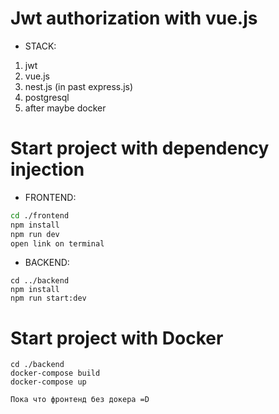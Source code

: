# Jwt authorization with vue.js

* STACK:
1. jwt
2. vue.js
3. nest.js (in past express.js)
4. postgresql
5. after maybe docker

# Start project with dependency injection

* FRONTEND:
```bash
cd ./frontend
npm install
npm run dev
open link on terminal
```
* BACKEND:

```back
cd ../backend
npm install
npm run start:dev
```


# Start project with Docker
```
cd ./backend
docker-compose build
docker-compose up
```

```
Пока что фронтенд без докера =D
```
